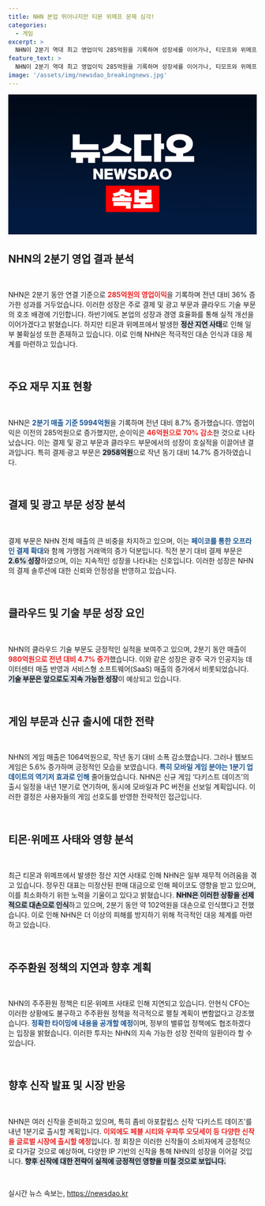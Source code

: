 ```yaml
---
title: NHN 본업 뛰어나지만 티몬 위메프 문제 심각!
categories:
  - 게임
excerpt: >
  NHN이 2분기 역대 최고 영업이익 285억원을 기록하며 성장세를 이어가나, 티모프와 위메프 사태로 불확실성이 커지고 있다. 신작 다키스트 데이즈는 내년 1분기로 출시 연기, 향후 실적 변화에 귀추가 주목된다.
feature_text: >
  NHN이 2분기 역대 최고 영업이익 285억원을 기록하며 성장세를 이어가나, 티모프와 위메프 사태로 불확실성이 커지고 있다. 신작 다키스트 데이즈는 내년 1분기로 출시 연기, 향후 실적 변화에 귀추가 주목된다.
image: '/assets/img/newsdao_breakingnews.jpg'
---
```


<p><img src="/assets/img/newsdao_breakingnews.jpg" alt="cryptoinkorea 속보" /></p>

<h2 data-ke-size="size26">NHN의 2분기 영업 결과 분석</h2>

<p data-ke-size="size16">&nbsp;</p>

<p>NHN은 2분기 동안 연결 기준으로 <b><span style="color: #ee2323;">285억원의 영업이익</span></b>을 기록하며 전년 대비 36% 증가한 성과를 거두었습니다. 이러한 성장은 주로 결제 및 광고 부문과 클라우드 기술 부문의 호조 배경에 기인합니다. 하반기에도 본업의 성장과 경영 효율화를 통해 실적 개선을 이어가겠다고 밝혔습니다. 하지만 티몬과 위메프에서 발생한 <b><span style="background-color: #21538527;">정산 지연 사태</span></b>로 인해 일부 불확실성 또한 존재하고 있습니다. 이로 인해 NHN은 적극적인 대손 인식과 대응 체계를 마련하고 있습니다.</p>

<p data-ke-size="size16">&nbsp;</p>

<h2 data-ke-size="size26">주요 재무 지표 현황</h2>

<p data-ke-size="size16">&nbsp;</p>

<p>NHN은 <b><span style="color: #1a5490;">2분기 매출 기준 5994억원</span></b>을 기록하며 전년 대비 8.7% 증가했습니다. 영업이익은 이전의 285억원으로 증가했지만, 순이익은 <b><span style="color: #ee2323;">46억원으로 70% 감소</span></b>한 것으로 나타났습니다. 이는 결제 및 광고 부문과 클라우드 부문에서의 성장이 호실적을 이끌어낸 결과입니다. 특히 결제·광고 부문은 <b><span style="background-color: #21538527;">2958억원</span></b>으로 작년 동기 대비 14.7% 증가하였습니다.</p>

<p data-ke-size="size16">&nbsp;</p>

<h2 data-ke-size="size26">결제 및 광고 부문 성장 분석</h2>

<p data-ke-size="size16">&nbsp;</p>

<p>결제 부문은 NHN 전체 매출의 큰 비중을 차지하고 있으며, 이는 <b><span style="color: #1a5490;">페이코를 통한 오프라인 결제 확대</span></b>와 함께 가맹점 거래액의 증가 덕분입니다. 직전 분기 대비 결제 부문은 <b><span style="background-color: #21538527;">2.6% 성장</span></b>하였으며, 이는 지속적인 성장을 나타내는 신호입니다. 이러한 성장은 NHN의 결제 솔루션에 대한 신뢰와 안정성을 반영하고 있습니다.</p>

<p data-ke-size="size16">&nbsp;</p>

<h2 data-ke-size="size26">클라우드 및 기술 부문 성장 요인</h2>

<p data-ke-size="size16">&nbsp;</p>

<p>NHN의 클라우드 기술 부문도 긍정적인 실적을 보여주고 있으며, 2분기 동안 매출이 <b><span style="color: #ee2323;">980억원으로 전년 대비 4.7% 증가</span></b>했습니다. 이와 같은 성장은 광주 국가 인공지능 데이터센터 매출 반영과 서비스형 소프트웨어(SaaS) 매출의 증가에서 비롯되었습니다. <b><span style="background-color: #21538527;">기술 부문은 앞으로도 지속 가능한 성장</span></b>이 예상되고 있습니다.</p>

<p data-ke-size="size16">&nbsp;</p>

<h2 data-ke-size="size26">게임 부문과 신규 출시에 대한 전략</h2>

<p data-ke-size="size16">&nbsp;</p>

<p>NHN의 게임 매출은 1064억원으로, 작년 동기 대비 소폭 감소했습니다. 그러나 웹보드 게임은 5.6% 증가하며 긍정적인 모습을 보였습니다. <b><span style="color: #1a5490;">특히 모바일 게임 분야는 1분기 업데이트의 역기저 효과로 인해</span></b> 줄어들었습니다. NHN은 신규 게임 ‘다키스트 데이즈’의 출시 일정을 내년 1분기로 연기하며, 동시에 모바일과 PC 버전을 선보일 계획입니다. 이러한 결정은 사용자들의 게임 선호도를 반영한 전략적인 접근입니다.</p>

<p data-ke-size="size16">&nbsp;</p>

<h2 data-ke-size="size26">티몬·위메프 사태와 영향 분석</h2>

<p data-ke-size="size16">&nbsp;</p>

<p>최근 티몬과 위메프에서 발생한 정산 지연 사태로 인해 NHN은 일부 재무적 어려움을 겪고 있습니다. 정우진 대표는 미정산된 판매 대금으로 인해 페이코도 영향을 받고 있으며, 이를 최소화하기 위한 노력을 기울이고 있다고 밝혔습니다. <b><span style="background-color: #21538527;">NHN은 이러한 상황을 선제적으로 대손으로 인식</span></b>하고 있으며, 2분기 동안 약 102억원을 대손으로 인식했다고 전했습니다. 이로 인해 NHN은 더 이상의 피해를 방지하기 위해 적극적인 대응 체계를 마련하고 있습니다.</p>

<p data-ke-size="size16">&nbsp;</p>

<h2 data-ke-size="size26">주주환원 정책의 지연과 향후 계획</h2>

<p data-ke-size="size16">&nbsp;</p>

<p>NHN의 주주환원 정책은 티몬·위메프 사태로 인해 지연되고 있습니다. 안현식 CFO는 이러한 상황에도 불구하고 주주환원 정책을 적극적으로 펼칠 계획이 변함없다고 강조했습니다. <b><span style="color: #1a5490;">정확한 타이밍에 내용을 공개할 예정</span></b>이며, 정부의 밸류업 정책에도 협조하겠다는 입장을 밝혔습니다. 이러한 투자는 NHN의 지속 가능한 성장 전략의 일환이라 할 수 있습니다.</p>

<p data-ke-size="size16">&nbsp;</p>

<h2 data-ke-size="size26">향후 신작 발표 및 시장 반응</h2>

<p data-ke-size="size16">&nbsp;</p>

<p>NHN은 여러 신작을 준비하고 있으며, 특히 좀비 아포칼립스 신작 ‘다키스트 데이즈’를 내년 1분기로 출시할 계획입니다. <b><span style="color: #ee2323;">이외에도 페블 시티와 우파루 오딧세이 등 다양한 신작을 글로벌 시장에 출시할 예정</span></b>입니다. 정 회장은 이러한 신작들이 소비자에게 긍정적으로 다가갈 것으로 예상하며, 다양한 IP 기반의 신작을 통해 NHN의 성장을 이어갈 것입니다. <b><span style="background-color: #21538527;">향후 신작에 대한 전략이 실적에 긍정적인 영향을 미칠 것으로 보입니다.</span></b></p>

<p data-ke-size="size16">&nbsp;</p>
실시간 뉴스 속보는, <a href="https://newsdao.kr" rel="dofollow">https://newsdao.kr</a>


